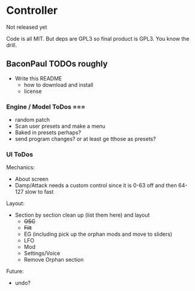 # Controller 

Not released yet

Code is all MIT. But deps are GPL3 so final product is GPL3. You know the drill.


## BaconPaul TODOs roughly

- Write this README
  - how to download and install
  - license

### Engine / Model ToDos ===

- random patch
- Scan user presets and make a menu
- Baked in presets perhaps?
- send program changes? or at least ge tthose as presets?

### UI ToDos

Mechanics:
- About screen
- Damp/Attack needs a custom control since it is 0-63 off and then 64-127 slow to fast

Layout:
- Section by section clean up (list them here) and layout
  - ~~OSC~~
  - ~~Filt~~
  - EG (including pick up the orphan mods and move to sliders)
  - LFO
  - Mod
  - Settings/Voice
  - Remove Orphan section

Future:
- undo?
